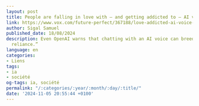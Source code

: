 ```yaml
---
layout: post
title: People are falling in love with — and getting addicted to — AI voices
link: https://www.vox.com/future-perfect/367188/love-addicted-ai-voice-human-gpt4-emotion
author: Sigal Samuel
published_date: 18/08/2024
description: Even OpenAI warns that chatting with an AI voice can breed “emotional
  reliance.”
language: en
categories:
- Liens
tags:
- ia
- société
og-tags: ia, société
permalink: "/:categories/:year/:month/:day/:title/"
date: '2024-11-05 20:55:44 +0100'
---
```

